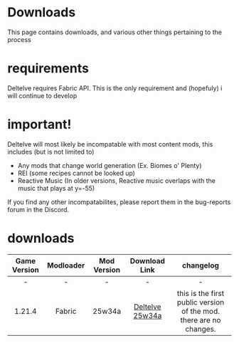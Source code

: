 # Downloads
This page contains downloads, and various other things pertaining to the process

# requirements
Deltelve requires Fabric API. This is the only requirement and (hopefuly) i will continue to develop

# important!
Deltelve will most likely be incompatable with most content mods, this includes (but is not limited to)
- Any mods that change world generation (Ex. Biomes o' Plenty)
- REI (some recipes cannot be looked up)
- Reactive Music (In older versions, Reactive music overlaps with the music that plays at y=-55)

If you find any other incompatabilites, please report them in the bug-reports forum in the Discord.


# downloads


| Game Version | Modloader | Mod Version | Download Link | changelog |
| :-: | :-: | :-: | :-: | :-: |
| - | - | - | - | - |
| 1.21.4 | Fabric | 25w34a | [Deltelve 25w34a](https://www.red-flower-mc.net/downloads/deltelve-25w34a.jar) | this is the first public version of the mod. there are no changes.|
